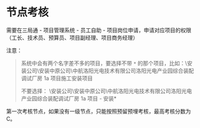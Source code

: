 # 节点考核

需要在三局通 - 项目管理系统 - 员工自助 - 项目岗位申请，申请对应项目的权限（工长、技术员、预算员、项目副经理、项目商务经理）

注意：

>系统中会有两个名字差不多的项目，要选择不带 `*` 的那个项目，比如：\安装公司\安装中原公司\中航洛阳光电技术有限公司洛阳光电产业园综合装配调试厂房 1a 项目施工安装项目
>
>不要选择： \安装公司\安装中原公司\中航洛阳光电技术有限公司洛阳光电产业园综合装配调试厂房 1a 项目 - 安装*

第一次考核节点，如果没有一级节点，只能按照预留预埋考核，最高考核分数为 C。
